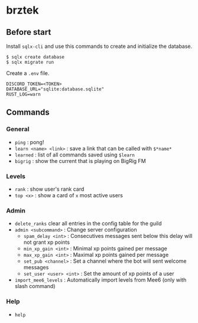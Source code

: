 # brztek

## Before start

Install `sqlx-cli` and use this commands to create and initialize the database.

    $ sqlx create database
    $ sqlx migrate run

Create a `.env` file.

    DISCORD_TOKEN=<TOKEN>
    DATABASE_URL="sqlite:database.sqlite"
    RUST_LOG=warn


## Commands

### General
- `ping` : pong!
- `learn <name> <link>` : save a link that can be called with `$*name*`
- `learned` : list of all commands saved using `$learn`
- `bigrig` : show the current that is playing on BigRig FM

### Levels
- `rank` : show user's rank card
- `top <x>` : show a card of `x` most active users

### Admin
- `delete_ranks`  clear all entries in the config table for the guild
- `admin <subcommand>` : Change server configuration
    - `spam_delay <int>` : Consecutives messages sent below this delay will not grant xp points
    - `min_xp_gain <int>` : Minimal xp points gained per message
    - `max_xp_gain <int>` : Maximal xp points gained per message
    - `set_pub <channel>` : Set a channel where the bot will sent welcome messages
    - `set_user <user> <int>` : Set the amount of xp points of a user
- `import_mee6_levels` : Automatically import levels from Mee6 (only with slash command)

### Help
- `help`


<!-- TODO: Add logging to file>
<!-- TODO: Add create  color roles command>
<!-- TODO: Reaction roles>
<!-- TODO: Round corners of avatar in rank card>
<!-- TODO: Maybe find something to replace raqote>

